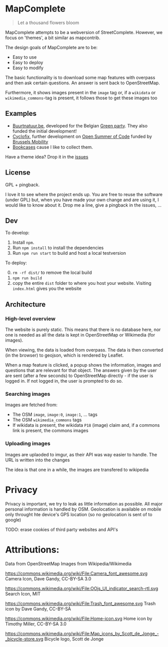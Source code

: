 # MapComplete

> Let a thousand flowers bloom


MapComplete attempts to be a webversion of StreetComplete. However, we focus on 'themes', a bit similar as mapcontrib.

The design goals of MapComplete are to be:

- Easy to use
- Easy to deploy
- Easy to modify

The basic functionality is to download some map features with overpass and then ask certain questions. An answer is sent back to OpenStreetMap.

Furthermore, it shows images present in the `image` tag or, if a `wikidata` or `wikimedia_commons`-tag is present, it follows those to get these images too

## Examples

- [Buurtnatuur.be](http://buurntatuur.be), developed for the Belgian [Green party](https://www.groen.be/). They also funded the initial development!
- [Cyclofix](https://pietervdvn.github.io/MapComplete/index.html?quests=pomp), further development on [Open Summer of Code](https://summerofcode.be/) funded by [Brussels Mobility](https://mobilite-mobiliteit.brussels/en)
- [Bookcases](https://pietervdvn.github.io/MapComplete/index.html?quests=bookcases#element) cause I like to collect them.

Have a theme idea? Drop it in the [issues](https://github.com/pietervdvn/MapComplete/issues)

## License

GPL + pingback.

I love it to see where the project ends up. You are free to reuse the software (under GPL) but, when you have made your own change and are using it, I would like to know about it. Drop me a line, give a pingback in the issues, ...

## Dev

To develop:

1. Install `npm`.
2. Run `npm install` to install the dependencies
3. Run `npm run start` to build and host a local testversion

To deploy:

0. `rm -rf dist/` to remove the local build
1. `npm run build`
2. copy the entire `dist` folder to where you host your website. Visiting `index.html` gives you the website

## Architecture

### High-level overview

The website is purely static. This means that there is no database here, nor one is needed as all the data is kept in OpenStreetMap or Wikimedia (for images).

When viewing, the data is loaded from overpass. The data is then converted (in the browser) to geojson, which is rendered by Leaflet. 

When a map feature is clicked, a popup shows the information, images and questions that are relevant for that object.
The answers given by the user are sent (after a few seconds) to OpenStreetMap directly - if the user is logged in. If not logged in, the user is prompted to do so. 


### Searching images

Images are fetched from:

- The OSM `image`, `image:0`, `image:1`, ... tags
- The OSM `wikimedia_commons` tags
- If wikidata is present, the wikidata `P18` (image) claim and, if a commons link is present, the commons images

### Uploading images

Images are uplaoded to imgur, as their API was way easier to handle. The URL is written into the changes

The idea is that one in a while, the images are transfered to wikipedia


# Privacy

Privacy is important, we try to leak as little information as possible.
All major personal information is handled by OSM.
Geolocation is available on mobile only throught hte device's GPS location (so no geolocation is sent of to google)

TODO: erase cookies of third party websites and API's

# Attributions:

Data from OpenStreetMap
Images from Wikipedia/Wikimedia

https://commons.wikimedia.org/wiki/File:Camera_font_awesome.svg
Camera Icon, Dave Gandy, CC-BY-SA 3.0

https://commons.wikimedia.org/wiki/File:OOjs_UI_indicator_search-rtl.svg
Search Icon, MIT

https://commons.wikimedia.org/wiki/File:Trash_font_awesome.svg
Trash icon by Dave Gandy, CC-BY-SA
 	
https://commons.wikimedia.org/wiki/File:Home-icon.svg
Home icon by Timothy Miller, CC-BY-SA 3.0

https://commons.wikimedia.org/wiki/File:Map_icons_by_Scott_de_Jonge_-_bicycle-store.svg
Bicycle logo,  	Scott de Jonge